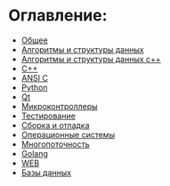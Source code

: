 # Оглавление:
* [Общее](https://github.com/Nethius/cheatsheet/blob/main/general.md)
* [Алгоритмы и структуры данных]()
* [Алгоритмы и структуры данных с++]()
* [C++]()
* [ANSI C]()
* [Python]()
* [Qt]()
* [Микроконтроллеры]()
* [Тестирование]()
* [Сборка и отладка]()
* [Операционные системы]()
* [Многопоточность]()
* [Golang]()
* [WEB]()
* [Базы данных]()
